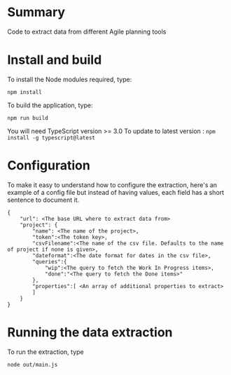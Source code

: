 # Summary
Code to extract data from different Agile planning tools

# Install and build
To install the Node modules required, type:

```npm install```

To build the application, type:

```npm run build ```

You will need TypeScript version >= 3.0
To update to latest version : 
```npm install -g typescript@latest```

# Configuration
To make it easy to understand how to configure the extraction, here's an example of a config file but instead of having values, each field has a short sentence to document it.

```
{
    "url": <The base URL where to extract data from> 
    "project": {
        "name": <The name of the project>,
        "token":<The token key>,
        "csvFilename":<The name of the csv file. Defaults to the name of project if none is given>,
        "dateformat":<The date format for dates in the csv file>,
        "queries":{
            "wip":<The query to fetch the Work In Progress items>,
            "done":"<The query to fetch the Done items>"
        },
        "properties":[ <An array of additional properties to extract>
        ]
    }
}
```

# Running the data extraction
To run the extraction, type

```node out/main.js ```
